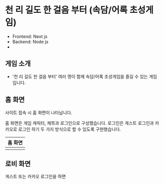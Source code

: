 # 천 리 길도 한 걸음 부터 (속담/어록 초성게임)
- Frontend: Next js
- Backend: Node js
-
## 게임 소개
- '천 리 길도 한 걸음 부터' 여러 명이 함께 속담/어록 초성게임을 즐길 수 있는 게임입니다.

## 홈 화면

사이트 접속 시 홈 화면이 나타납니다.


홈 화면은 게임 캐릭터, 제목과 로그인으로 구성했습니다. 로그인은 게스트 로그인과 카카오로 로그인 하기 두 가지 방식으로 할 수 있도록 구현했습니다.

|홈 화면|
|:-:|
||

## 로비 화면

게스트 또는 카카오 로그인을 하면
